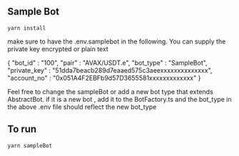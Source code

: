 ## Sample Bot

```
yarn install
```

make sure to have the .env.samplebot in the following. You can supply the private key encrypted or plain text

{
  "bot_id" : "100",
  "pair" : "AVAX/USDT.e",
  "bot_type" : "SampleBot",
  "private_key" : "51dda7beacb289d7eaaed575c3aeexxxxxxxxxxxxxx",
  "account_no" : "0x051A4F2EBFb9d57D3655581xxxxxxxxxxxxx"
}

Feel free to change the sampleBot or add a new bot type that extends AbstractBot. if it is a new bot , add it to the BotFactory.ts and the bot_type in the above
.env file should reflect the new bot_type


## To run

```
yarn sampleBot
```


